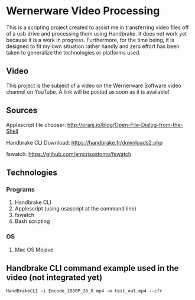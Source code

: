 # Wernerware  Video Processing
This is a scripting project created to assist me in transferring video files off of a usb drive and processing them using Handbrake.  It does not work yet because it is a work in progress.  Furthermore, for the time being, it is designed to fit my own situation rather handly and zero effort has been taken to generalize the technologies or platforms used.

## Video
This project is the subject of a video on the Wernerware Software video channel on YouTube.  A link will be posted as soon as it is available!

## Sources
Applescript file chooser: http://oranj.io/blog/Open-File-Dialog-from-the-Shell

Handbrake CLI Download: https://handbrake.fr/downloads2.php

fswatch: https://github.com/emcrisostomo/fswatch

## Technologies
### Programs
1. Handbrake CLI
2. Applescript (using osascript at the command line)
3. fswatch
4. Bash scripting
### OS
1. Mac OS Mojave

## Handbrake CLI command example used in the video (not integrated yet)
    HandBrakeCLI -i Encode_1080P_26_8.mp4 -o test_out.mp4 --cfr